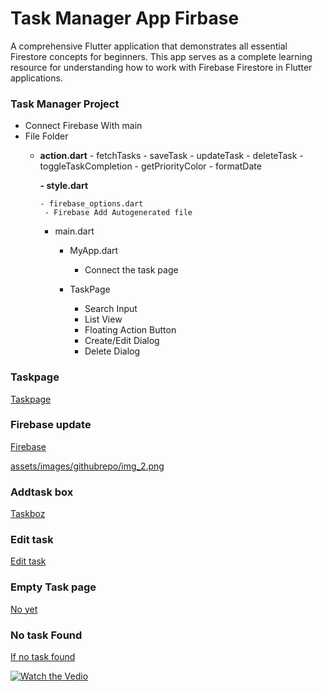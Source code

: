 #  Task Manager App Firbase 

A comprehensive Flutter application that demonstrates all essential Firestore concepts for beginners. This app serves as a complete learning resource for understanding how to work with Firebase Firestore in Flutter applications.

### Task Manager Project
- Connect Firebase With main
- File Folder
  - **action.dart**
         - fetchTasks
         - saveTask
         - updateTask
         - deleteTask
         - toggleTaskCompletion
         - getPriorityColor
         - formatDate

    **- style.dart**

        - firebase_options.dart
         - Firebase Add Autogenerated file


      - main.dart

        - MyApp.dart
            - Connect the task page

        - TaskPage
            - Search Input
            - List View
            - Floating Action Button
            - Create/Edit Dialog
            - Delete Dialog


### Taskpage 

[Taskpage](assets/images/githubrepo/img.png)


### Firebase update

[Firebase](assets/images/githubrepo/img_1.png)


[assets/images/githubrepo/img_2.png](assets/images/githubrepo/img_2.png)


### Addtask  box

[Taskboz](assets/images/githubrepo/img_3.png)



### Edit task

[Edit task](assets/images/githubrepo/img_4.png)


### Empty Task page 

[No yet ](assets/images/githubrepo/img_5.png)


### No task Found 

[If no task found](assets/images/githubrepo/img_6.png)



[![Watch the Vedio](https://img.youtube.com/vi/aW3FD6YwjIU/0.jpg)](https://youtu.be/aW3FD6YwjIU)
